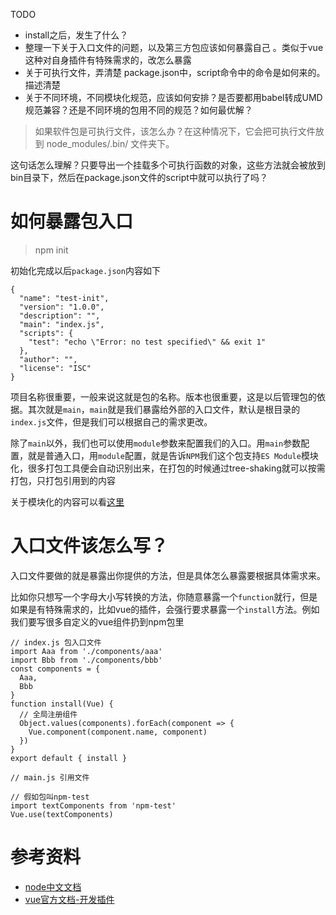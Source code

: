 TODO 
- install之后，发生了什么？
- 整理一下关于入口文件的问题，以及第三方包应该如何暴露自己 。类似于vue这种对自身插件有特殊需求的，改怎么暴露
- 关于可执行文件，弄清楚 package.json中，script命令中的命令是如何来的。描述清楚
- 关于不同环境，不同模块化规范，应该如何安排？是否要都用babel转成UMD规范兼容？还是不同环境的包用不同的规范？如何最优解？

> 如果软件包是可执行文件，该怎么办？在这种情况下，它会把可执行文件放到 node_modules/.bin/ 文件夹下。

这句话怎么理解？只要导出一个挂载多个可执行函数的对象，这些方法就会被放到bin目录下，然后在package.json文件的script中就可以执行了吗？

# 如何暴露包入口
> npm init

初始化完成以后`package.json`内容如下
```
{
  "name": "test-init",
  "version": "1.0.0",
  "description": "",
  "main": "index.js",
  "scripts": {
    "test": "echo \"Error: no test specified\" && exit 1"
  },
  "author": "",
  "license": "ISC"
}
```
项目名称很重要，一般来说这就是包的名称。版本也很重要，这是以后管理包的依据。其次就是`main`，`main`就是我们暴露给外部的入口文件，默认是根目录的`index.js`文件，但是我们可以根据自己的需求更改。

除了`main`以外，我们也可以使用`module`参数来配置我们的入口。用`main`参数配置，就是普通入口，用`module`配置，就是告诉`NPM`我们这个包支持`ES Module`模块化，很多打包工具便会自动识别出来，在打包的时候通过tree-shaking就可以按需打包，只打包引用到的内容

关于模块化的内容可以看[这里](/框架通识/模块化.md)

# 入口文件该怎么写？
入口文件要做的就是暴露出你提供的方法，但是具体怎么暴露要根据具体需求来。

比如你只想写一个字母大小写转换的方法，你随意暴露一个`function`就行，但是如果是有特殊需求的，比如vue的插件，会强行要求暴露一个`install`方法。例如我们要写很多自定义的vue组件扔到npm包里
```
// index.js 包入口文件
import Aaa from './components/aaa'
import Bbb from './components/bbb'
const components = {
  Aaa,
  Bbb
}
function install(Vue) {
  // 全局注册组件
  Object.values(components).forEach(component => {
    Vue.component(component.name, component)
  })
}
export default { install }
```
```
// main.js 引用文件

// 假如包叫npm-test
import textComponents from 'npm-test'
Vue.use(textComponents)
```

# 参考资料
  - [node中文文档](http://nodejs.cn/learn/how-to-use-or-execute-a-package-installed-using-npm)
  - [vue官方文档-开发插件](https://cn.vuejs.org/v2/guide/plugins.html)